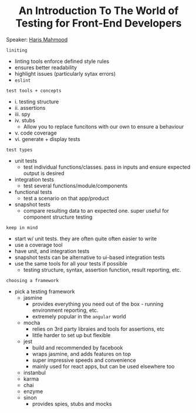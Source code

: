 <h1 align="center">An Introduction To The World of Testing for Front-End Developers</h1>

Speaker: [Haris Mahmood](https://twitter.com/harismahmood89)

`liniting`

* linting tools enforce defined style rules
* ensures better readability
* highlight issues (particularly sytax errors)
* `eslint`

`test tools + concepts`

* i. testing structure
* ii. assertions
* iii. spy
* iv. stubs
    * Allow you to replace funcitons with our own to ensure a behaviour
* v. code coverage
* vi. generate + display tests

`test types`
* unit tests
    * test individual functions/classes. pass in inputs and ensure expected output is desired
* integration tests
    * test several functions/module/components
* functional tests
    * test a scenario on that app/product
* snapshot tests
    * compare resulting data to an expected one. super useful for component structure testing

`keep in mind`
* start w/ unit tests. they are often quite often easier to write
* use a coverage tool
* have unit, and integration tests
* snapshot tests can be alternative to ui-based integration tests
* use the same tools for all your tests if possible
    * testing structure, syntax, assertion function, result reporting, etc.

`choosing a framework`
* pick a testing framework
    * jasmine
        * provides everything you need out of the box - running environment reporting, etc.
        * extremely popular in the `angular` world
    * mocha
        * relies on 3rd party libraies and tools for assertions, etc
        * little harder to set up but flexible
    * jest
        * build and recommended by facebook
        * wraps jasmine, and adds features on top
        * super impressive speeds and convenience
        * mainly used for react apps, but can be used elsewhere too
    * instanbul
    * karma
    * chai
    * enzyme
    * sinon
        * provides spies, stubs and mocks
